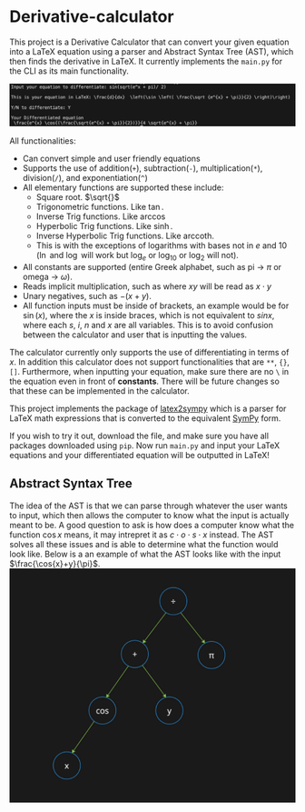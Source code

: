# Derivative-calculator
This project is a Derivative Calculator that can convert your given equation into a LaTeX equation using a parser and Abstract Syntax Tree (AST), which then finds the derivative in LaTeX. It currently implements the `main.py` for the CLI as its main functionality.

![Example of CLI in action](pictures/CLI_example.png)

All functionalities:
* Can convert simple and user friendly equations
* Supports the use of addition(`+`), subtraction(`-`), multiplication(`*`), division(`/`), and exponentiation(`^`)
* All elementary functions are supported these include:  
    * Square root. $\sqrt{}$
    * Trigonometric functions. Like $\tan$.
    * Inverse Trig functions. Like $\arccos$
    * Hyperbolic Trig functions. Like $\sinh$.
    * Inverse Hyperbolic Trig functions. Like $\text{arccoth}$.
    * This is with the exceptions of logarithms with bases not in $e$ and $10$ ($\ln$ and $\log$ will work but $\log_e$ or $\log_{10}$ or $\log_2$ will not). 
* All constants are supported (entire Greek alphabet, such as pi &rarr; $\pi$ or omega &rarr; $\omega$). 
* Reads implicit multiplication, such as where $xy$ will be read as $x \cdot y$
* Unary negatives, such as $-(x+y)$. 
* All function inputs must be inside of brackets, an example would be for $\sin(x)$, where the $x$ is inside braces, which is not equivalent to $sinx$, where each $s$, $i$, $n$ and $x$ are all variables. This is to avoid confusion between the calculator and user that is inputting the values.

The calculator currently only supports the use of differentiating in terms of $x$. In addition this calculator does not support functionalities that are `**`, `{}`, `[]`. Furthermore, when inputting your equation, make sure there are no `\` in the equation even in front of **constants**. There will be future changes so that these can be implemented in the calculator.

This project implements the package of [latex2sympy](https://pypi.org/project/latex2sympy2/) which is a parser for LaTeX math expressions that is converted to the equivalent [SymPy](https://www.sympy.org/en/index.html) form.

If you wish to try it out, download the file, and make sure you have all packages downloaded using `pip`. Now run `main.py` and input your LaTeX equations and your differentiated equation will be outputted in LaTeX!

## Abstract Syntax Tree
The idea of the AST is that we can parse through whatever the user wants to input, which then allows the computer to know what the input is actually meant to be. A good question to ask is how does a computer know what the function $\cos{x}$ means, it may intrepret it as $c\cdot o \cdot s \cdot x$ instead. The AST solves all these issues and is able to determine what the function would look like. Below is a an example of what the AST looks like with the input $\frac{\cos{x}+y}{\pi}$.
![Example Abstract Syntax Tree](pictures/ast_example.png)